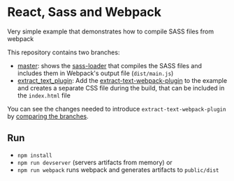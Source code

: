 # React, Sass and Webpack

Very simple example that demonstrates how to compile SASS files from webpack

This repository contains two branches:

* [master](https://github.com/nilshartmann/react-and-sass/tree/master): shows the [sass-loader](https://github.com/jtangelder/sass-loader) that compiles the SASS files and includes them in Webpack's output file (`dist/main.js`)
* [extract_text_plugin](https://github.com/nilshartmann/react-and-sass/tree/extract_text_plugin): Add the [extract-text-webpack-plugin](https://github.com/webpack/extract-text-webpack-plugin) to the example and creates a separate CSS file during the build, that can be included in the `index.html` file

You can see the changes needed to introduce `extract-text-webpack-plugin` by [comparing the branches](https://github.com/nilshartmann/react-and-sass/compare/extract_text_plugin).

## Run

* `npm install`
* `npm run devserver` (servers artifacts from memory) or 
* `npm run webpack` runs webpack and generates artifacts to `public/dist`




